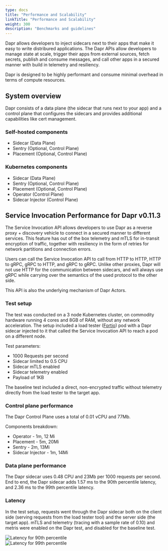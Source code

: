 ```yaml
---
type: docs
title: "Performance and Scalability"
linkTitle: "Performance and Scalability"
weight: 300
description: "Benchmarks and guidelines"
---
```

Dapr allows developers to inject sidecars next to their apps that make it easy to write distribured applications. The Dapr APIs allow developers to manage state at scale, trigger their apps from external sources, fetch secrets, publish and consume messages, and call other apps in a secured manner with build in telemetry and resiliency.

Dapr is designed to be highly performant and consume minimal overhead in terms of compute resources.

## System overview

Dapr consists of a data plane (the sidecar that runs next to your app) and a control plane that configures the sidecars and provides additional capabilities like cert management.

### Self-hosted components

* Sidecar (Data Plane)
* Sentry (Optional, Control Plane)
* Placement (Optional, Control Plane)

### Kubernetes components

* Sidecar (Data Plane)
* Sentry (Optional, Control Plane)
* Placement (Optional, Control Plane)
* Operator (Control Plane)
* Sidecar Injector (Control Plane)


## Service Invocation Performance for Dapr v0.11.3

The Service Invocation API allows developers to use Dapr as a reverse proxy + discovery vehicle to connect in a secured manner to different services. This feature has out of the box telemetry and mTLS for in-transit encryption of traffic, together with resiliency in the form of retries for network partitions and connection errors.

Users can call the Service Invocation API to call from HTTP to HTTP, HTTP to gRPC, gRPC to HTTP, and gRPC to gRPC. Unlike other proxies, Dapr will not use HTTP for the communication between sidecars, and will always use gRPC while carrying over the semantics of the used protocol to the other side.

This API is also the underlying mechanism of Dapr Actors.

### Test setup

The test was conducted on a 3 node Kubernetes cluster, on commodity hardware running 4 cores and 8GB of RAM, without any network acceleration.
The setup included a load tester ([Fortio](https://github.com/fortio/fortio)) pod with a Dapr sidecar injected to it that called the Service Invocation API to reach a pod on a different node.

Test parameters:

* 1000 Requests per second
* Sidecar limited to 0.5 CPU
* Sidecar mTLS enabled
* Sidecar telemetry enabled
* Payload of 1KB

The baseline test included a direct, non-encrypted traffic without telemetry directly from the load tester to the target app.

### Control plane performance

The Dapr Control Plane uses a total of 0.01 vCPU and 77Mb.

Components breakdown:

* Operator - 1m, 12 Mi
* Placement - 5m, 20Mi
* Sentry - 2m, 13Mi
* Sidecar Injector - 1m, 14Mi 

### Data plane performance

The Dapr sidecar uses 0.48 CPU and 23Mb per 1000 requests per second.
End to end, the Dapr sidecar adds 1.57 ms to the 90th percentile latency, and 2.36 ms to the 99th percentile latency.

### Latency

In the test setup, requests went through the Dapr sidecar both on the client side (serving requests from the load tester tool) and the server side (the target app).
mTLS and telemetry (tracing with a sample rate of 0.10) and metris were enabled on the Dapr test, and disabled for the baseline test.

<img src="/images/perf_invocation_p90.png" alt="Latency for 90th percentile">

<br>

<img src="/images/perf_invocation_p99.png" alt="Latency for 99th percentile">

